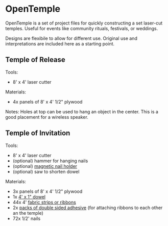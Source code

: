 # OpenTemple

OpenTemple is a set of project files for quickly constructing a set laser-cut temples. Useful for events like community rituals, festivals, or weddings.

Designs are flexibile to allow for different use. Original use and interpretations are included here as a starting point.

## Temple of Release

Tools:
  - 8' x 4' laser cutter

Materials:
  - 4x panels of 8' x 4' 1/2" plywood
  
Notes:
  Holes at top can be used to hang an object in the center. This is a good placement for a wireless speaker.

## Temple of Invitation

Tools:
  - 8' x 4' laser cutter
  - (optional) hammer for hanging nails
  - (optional) [magnetic nail holder](https://www.homedepot.com/p/MASTER-MAGNETICS-Orange-Magnetic-Nail-Starter-97254/206503466)
  - (optional) saw to shorten dowel

Materials:
  - 3x panels of 8' x 4' 1/2" plywood
  - 1x [4' x 1" dowel](https://www.homedepot.com/p/6416U-1-in-x-1-in-x-48-in-Hardwood-Round-Dowel-10001808/203334068)
  - 44x 4' [fabric strips or ribbons](https://www.joann.com/jelly-roll-cotton-fabric-20-strips-2.5-assorted-gray-white-patterns/15216435.html)
  - 2x [packs of double sided adhesive](https://www.amazon.com/3M-110-3M-Scotch-Mounting-75-inches/dp/B00004Z498) (for attaching ribbons to each other an the temple)
  - 72x 1/2' nails
